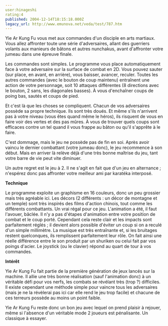```yaml
---
user:hinageshi
rating:4
published: 2004-12-14T18:15:18.000Z
legacy_url: http://www.emunova.net/veda/test/787.htm
---
```

Yie Ar Kung Fu vous met aux commandes d'un disciple en arts martiaux. Vous allez affronter toute une série d'adversaires, allant des guerriers volants aux manieurs de bâtons et autres nunchakus, avant d'affronter votre jumeau dans une épreuve finale.  

  

Les commandes sont simples. Le programme vous place automatiquement face à votre adversaire sur la surface de combat en 2D. Vous pouvez sauter (sur place, en avant, en arrière), vous baisser, avancer, reculer. Toutes les autres commandes (avec le bouton de coup maintenu) entraînent une action de votre personnage, soit 10 attaques différentes (8 directions avec le bouton, 2 sans, les diagonales basses). À vous d'enchaîner coups de poing bas, sautés et coups de pied.  

  

Et c'est là que les choses se compliquent. Chacun de vos adversaires possède sa propre technique. Ils sont très doués. Et même s'ils n'arrivent pas à votre niveau (vous êtes quand même le héros), ils risquent de vous en faire voir des vertes et des pas mûres. À vous de trouver quels coups sont efficaces contre un tel quand il vous frappe au bâton ou qu'il s'apprête à le faire.  

  

C'est dommage, mais le jeu ne possède pas de fin en soi. Après avoir vaincu le dernier combattant (votre jumeau donc), le jeu recommence à son début. Mais en arriver là relève déjà d'une très bonne maîtrise du jeu, tant votre barre de vie peut vite diminuer.  

  

Un autre regret est le jeu à 2\. Il ne s'agit en fait que d'un jeu en alternance ; n'espérez donc pas affronter votre meilleur ami par karatéka interposé.  

  

**Technique**  

  

Le programme exploite un graphisme en 16 couleurs, donc un peu grossier mais très agréable ici. Les décors (2 différents : un décor de montagne et un temple) sont très inspirés des films d'action chinois, tout comme les différents combattants. Un vrai régal pour ce jeu. L'animation a été, il faut l'avouer, bâclée. Il n'y a pas d'étapes d'animation entre votre position de combat et le coup porté. Cependant cela reste clair et les impacts sont parfaitement réglés ; il devient alors possible d'éviter un coup si on a reculé d'un simple millimètre. La musique est très entraînante et, si les bruitages restent quelconques, ils remplissent parfaitement leur rôle. On fait ainsi une réelle différence entre le son produit par un shuriken ou celui fait par vos poings d'acier. Le joystick (ou le clavier) répond au quart de tour à vos commandes.  

  

**Intérêt**  

  

Yie Ar Kung Fu fait partie de la première génération de jeux lancés sur la machine. Il allie une très bonne réalisation (sauf l'animation donc) à un véritable défi pour vos nerfs, les combats se révélant très (trop ?) difficiles. Il existe cependant une méthode simple pour vaincre tous les adversaires (mais je ne la révèlerai pas ici car elle rend le jeu trop facile) et chacune de ces terreurs possède au moins un point faible.  

  

Yie Ar Kung Fu reste donc un bon jeu avec lequel on prend plaisir à rejouer, même si l'absence d'un véritable mode 2 joueurs est pénalisante. Un classique à essayer.